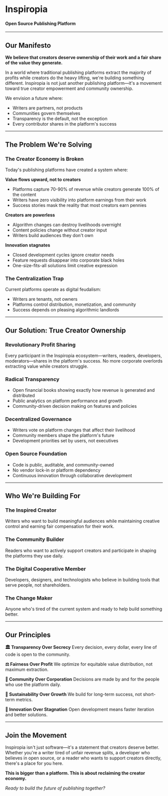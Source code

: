 # Inspiropia
#### Open Source Publishing Platform

---

## Our Manifesto

**We believe that creators deserve ownership of their work and a fair share of the value they generate.**

In a world where traditional publishing platforms extract the majority of profits while creators do the heavy lifting, we're building something different. Inspiropia is not just another publishing platform—it's a movement toward true creator empowerment and community ownership.

We envision a future where:
- Writers are partners, not products
- Communities govern themselves
- Transparency is the default, not the exception
- Every contributor shares in the platform's success

---

## The Problem We're Solving

### The Creator Economy is Broken

Today's publishing platforms have created a system where:

**Value flows upward, not to creators**
- Platforms capture 70-90% of revenue while creators generate 100% of the content
- Writers have zero visibility into platform earnings from their work
- Success stories mask the reality that most creators earn pennies

**Creators are powerless**
- Algorithm changes can destroy livelihoods overnight
- Content policies change without creator input
- Writers build audiences they don't own

**Innovation stagnates**
- Closed development cycles ignore creator needs
- Feature requests disappear into corporate black holes
- One-size-fits-all solutions limit creative expression

### The Centralization Trap

Current platforms operate as digital feudalism:
- Writers are tenants, not owners
- Platforms control distribution, monetization, and community
- Success depends on pleasing algorithmic landlords

---

## Our Solution: True Creator Ownership

### Revolutionary Profit Sharing
Every participant in the Inspiropia ecosystem—writers, readers, developers, moderators—shares in the platform's success. No more corporate overlords extracting value while creators struggle.

### Radical Transparency
- Open financial books showing exactly how revenue is generated and distributed
- Public analytics on platform performance and growth
- Community-driven decision making on features and policies

### Decentralized Governance
- Writers vote on platform changes that affect their livelihood
- Community members shape the platform's future
- Development priorities set by users, not executives

### Open Source Foundation
- Code is public, auditable, and community-owned
- No vendor lock-in or platform dependency
- Continuous innovation through collaborative development

---

## Who We're Building For

### **The Inspired Creator**
Writers who want to build meaningful audiences while maintaining creative control and earning fair compensation for their work.

### **The Community Builder**
Readers who want to actively support creators and participate in shaping the platforms they use daily.

### **The Digital Cooperative Member**
Developers, designers, and technologists who believe in building tools that serve people, not shareholders.

### **The Change Maker**
Anyone who's tired of the current system and ready to help build something better.

---

## Our Principles

**🏛️ Transparency Over Secrecy**
Every decision, every dollar, every line of code is open to the community.

**⚖️ Fairness Over Profit**
We optimize for equitable value distribution, not maximum extraction.

**🤝 Community Over Corporation**
Decisions are made by and for the people who use the platform daily.

**🌱 Sustainability Over Growth**
We build for long-term success, not short-term metrics.

**🚀 Innovation Over Stagnation**
Open development means faster iteration and better solutions.

---

## Join the Movement

Inspiropia isn't just software—it's a statement that creators deserve better. Whether you're a writer tired of unfair revenue splits, a developer who believes in open source, or a reader who wants to support creators directly, there's a place for you here.

**This is bigger than a platform. This is about reclaiming the creator economy.**

*Ready to build the future of publishing together?*
